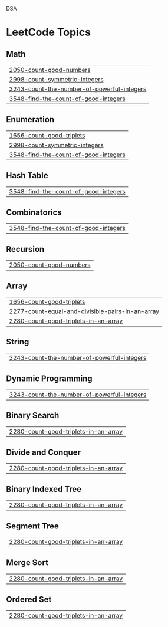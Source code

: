 

DSA


<!---LeetCode Topics Start-->
# LeetCode Topics
## Math
|  |
| ------- |
| [2050-count-good-numbers](https://github.com/Shashank164/DSA/tree/master/2050-count-good-numbers) |
| [2998-count-symmetric-integers](https://github.com/Shashank164/DSA/tree/master/2998-count-symmetric-integers) |
| [3243-count-the-number-of-powerful-integers](https://github.com/Shashank164/DSA/tree/master/3243-count-the-number-of-powerful-integers) |
| [3548-find-the-count-of-good-integers](https://github.com/Shashank164/DSA/tree/master/3548-find-the-count-of-good-integers) |
## Enumeration
|  |
| ------- |
| [1656-count-good-triplets](https://github.com/Shashank164/DSA/tree/master/1656-count-good-triplets) |
| [2998-count-symmetric-integers](https://github.com/Shashank164/DSA/tree/master/2998-count-symmetric-integers) |
| [3548-find-the-count-of-good-integers](https://github.com/Shashank164/DSA/tree/master/3548-find-the-count-of-good-integers) |
## Hash Table
|  |
| ------- |
| [3548-find-the-count-of-good-integers](https://github.com/Shashank164/DSA/tree/master/3548-find-the-count-of-good-integers) |
## Combinatorics
|  |
| ------- |
| [3548-find-the-count-of-good-integers](https://github.com/Shashank164/DSA/tree/master/3548-find-the-count-of-good-integers) |
## Recursion
|  |
| ------- |
| [2050-count-good-numbers](https://github.com/Shashank164/DSA/tree/master/2050-count-good-numbers) |
## Array
|  |
| ------- |
| [1656-count-good-triplets](https://github.com/Shashank164/DSA/tree/master/1656-count-good-triplets) |
| [2277-count-equal-and-divisible-pairs-in-an-array](https://github.com/Shashank164/DSA/tree/master/2277-count-equal-and-divisible-pairs-in-an-array) |
| [2280-count-good-triplets-in-an-array](https://github.com/Shashank164/DSA/tree/master/2280-count-good-triplets-in-an-array) |
## String
|  |
| ------- |
| [3243-count-the-number-of-powerful-integers](https://github.com/Shashank164/DSA/tree/master/3243-count-the-number-of-powerful-integers) |
## Dynamic Programming
|  |
| ------- |
| [3243-count-the-number-of-powerful-integers](https://github.com/Shashank164/DSA/tree/master/3243-count-the-number-of-powerful-integers) |
## Binary Search
|  |
| ------- |
| [2280-count-good-triplets-in-an-array](https://github.com/Shashank164/DSA/tree/master/2280-count-good-triplets-in-an-array) |
## Divide and Conquer
|  |
| ------- |
| [2280-count-good-triplets-in-an-array](https://github.com/Shashank164/DSA/tree/master/2280-count-good-triplets-in-an-array) |
## Binary Indexed Tree
|  |
| ------- |
| [2280-count-good-triplets-in-an-array](https://github.com/Shashank164/DSA/tree/master/2280-count-good-triplets-in-an-array) |
## Segment Tree
|  |
| ------- |
| [2280-count-good-triplets-in-an-array](https://github.com/Shashank164/DSA/tree/master/2280-count-good-triplets-in-an-array) |
## Merge Sort
|  |
| ------- |
| [2280-count-good-triplets-in-an-array](https://github.com/Shashank164/DSA/tree/master/2280-count-good-triplets-in-an-array) |
## Ordered Set
|  |
| ------- |
| [2280-count-good-triplets-in-an-array](https://github.com/Shashank164/DSA/tree/master/2280-count-good-triplets-in-an-array) |
<!---LeetCode Topics End-->